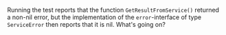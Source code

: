 Running the test reports that the function `GetResultFromService()` returned a non-nil error,
but the implementation of the `error`-interface of type `ServiceError` then reports that it
is nil. What's going on?
